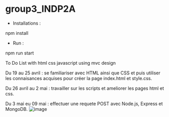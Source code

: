 # group3_INDP2A
- Installations :

npm install
- Run :

npm run start

To Do List with html css javascript using mvc design

Du 19 au 25 avril :  se familiariser avec  HTML ainsi que CSS et puis utiliser les connaisances acquises pour créer la page index.html et style.css.

Du 26 avril au 2 mai : travailler sur les scripts et ameliorer les pages html et css.

Du 3 mai eu 09 mai : effectuer une requete POST avec Node.js, Express et MongoDB. 
![image](https://user-images.githubusercontent.com/60238378/117661799-bda74980-b196-11eb-8997-a0465af915ba.png)


